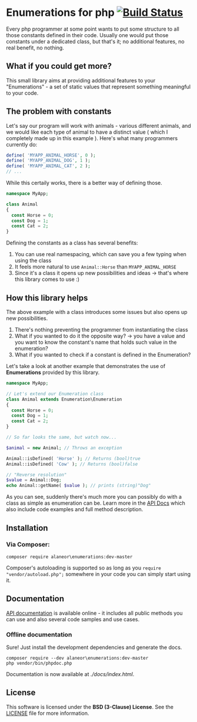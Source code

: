 # Enumerations for php [![Build Status](https://api.travis-ci.org/Alaneor/Enumeration.png)](https://travis-ci.org/Alaneor/Enumeration)

Every php programmer at some point wants to put some structure to all those constants defined in their code. Usually one would put those constants under a dedicated class, but that's it; no additional features, no real benefit, no nothing.

## What if you could get more?

This small library aims at providing additional features to your "Enumerations" - a set of static values that represent something meaningful to your code.

## The problem with constants

Let's say our program will work with animals - various different animals, and we would like each type of animal to have a distinct value ( which I completely made up in this example ). Here's what many programmers currently do:

```php
define( 'MYAPP_ANIMAL_HORSE', 0 );
define( 'MYAPP_ANIMAL_DOG', 1 );
define( 'MYAPP_ANIMAL_CAT', 2 );
// ...
```

While this certaily works, there is a better way of defining those.

```php
namespace MyApp;

class Animal
{
  const Horse = 0;
  const Dog = 1;
  const Cat = 2;
}
```

Defining the constants as a class has several benefits:

1. You can use real namespacing, which can save you a few typing when using the class
2. It feels more natural to use `Animal::Horse` than `MYAPP_ANIMAL_HORSE`
3. Since it's a class it opens up new possibilities and ideas -> that's where this library comes to use :)

## How this library helps

The above example with a class introduces some issues but also opens up new possibilities.

1. There's nothing preventing the programmer from instantiating the class
2. What if you wanted to do it the opposite way? -> you have a value and you want to know the constant's name that holds such value in the enumeration?
3. What if you wanted to check if a constant is defined in the Enumeration?

Let's take a look at another example that demonstrates the use of **Enumerations** provided by this library.

```php
namespace MyApp;

// Let's extend our Enumeration class
class Animal extends Enumeration\Enumeration
{
  const Horse = 0;
  const Dog = 1;
  const Cat = 2;
}

// So far looks the same, but watch now...

$animal = new Animal; // Throws an exception

Animal::isDefined( 'Horse' ); // Returns (bool)true
Animal::isDefined( 'Cow' ); // Returns (bool)false

// "Reverse resolution"
$value = Animal::Dog;
echo Animal::getName( $value ); // prints (string)"Dog"
```

As you can see, suddenly there's much more you can possibly do with a class as simple as enumeration can be. Learn more in the [API Docs]() which also include code examples and full method description.

## Installation

### Via Composer:

`composer require alaneor\enumerations:dev-master`

Composer's autoloading is supported so as long as you `require "vendor/autoload.php";` somewhere in your code you can simply start using it.

## Documentation

[API documentation]() is available online - it includes all public methods you can use and also several code samples and use cases.

### Offline documentation

Sure! Just install the development dependencies and generate the docs.

```
composer require --dev alaneor\enumerations:dev-master
php vendor/bin/phpdoc.php
```

Documentation is now available at *./docs/index.html*.

## License

This software is licensed under the **BSD (3-Clause) License**. See the [LICENSE](LICENSE) file for more information.
